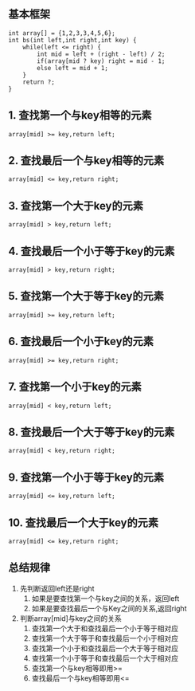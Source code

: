 
## 基本框架

```
int array[] = {1,2,3,3,4,5,6};
int bs(int left,int right,int key) {
    while(left <= right) {
        int mid = left + (right - left) / 2;
        if(array[mid ? key) right = mid - 1;
        else left = mid + 1;
    }
    return ?;
}
```

## 1. 查找第一个与key相等的元素

```
array[mid] >= key,return left;
```

## 2. 查找最后一个与key相等的元素

```
array[mid] <= key,return right;
```

## 3. 查找第一个大于key的元素

```
array[mid] > key,return left;
```

## 4. 查找最后一个小于等于key的元素

```
array[mid] > key,return right;
```

## 5. 查找第一个大于等于key的元素

```
array[mid] >= key,return left;
```

## 6. 查找最后一个小于key的元素

```
array[mid] >= key,return right;
```
## 7. 查找第一个小于key的元素
```
array[mid] < key,return left;
```
## 8. 查找最后一个大于等于key的元素
```
array[mid] < key,return right;
```
## 9. 查找第一个小于等于key的元素
```
array[mid] <= key,return left;
```
## 10. 查找最后一个大于key的元素
```
array[mid] <= key,return right;
```
## 总结规律
1. 先判断返回left还是right
    1. 如果是要查找第一个与key之间的关系，返回left
    2. 如果是要查找最后一个与Key之间的关系,返回right
2. 判断array[mid]与key之间的关系
    1. 查找第一个大于和查找最后一个小于等于相对应
    2. 查找第一个大于等于和查找最后一个小于相对应
    3. 查找第一个小于和查找最后一个大于等于相对应
    4. 查找第一个小于等于和查找最后一个大于相对应
    5. 查找第一个与key相等即用>=
    6. 查找最后一个与key相等即用<=